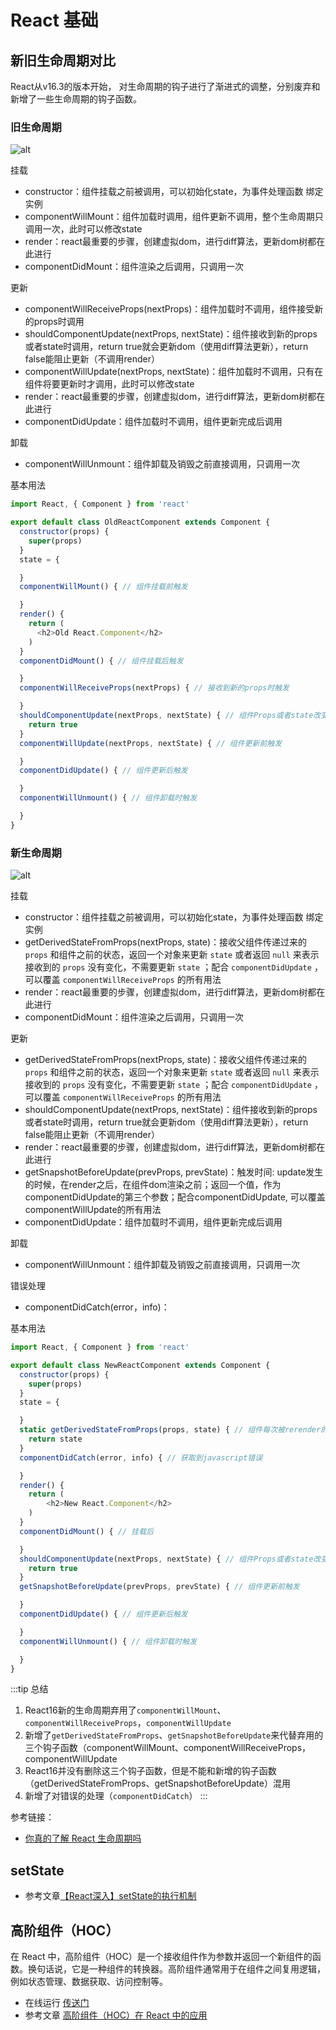 # React 基础

## 新旧生命周期对比

React从v16.3的版本开始， 对生命周期的钩子进行了渐进式的调整，分别废弃和新增了一些生命周期的钩子函数。

### 旧生命周期

![alt](/oldLifeCycle.png)

挂载

* constructor：组件挂载之前被调用，可以初始化state，为事件处理函数 绑定实例
* componentWillMount：组件加载时调用，组件更新不调用，整个生命周期只调用一次，此时可以修改state
* render：react最重要的步骤，创建虚拟dom，进行diff算法，更新dom树都在此进行
* componentDidMount：组件渲染之后调用，只调用一次

更新

* componentWillReceiveProps(nextProps)：组件加载时不调用，组件接受新的props时调用
* shouldComponentUpdate(nextProps, nextState)：组件接收到新的props或者state时调用，return true就会更新dom（使用diff算法更新），return false能阻止更新（不调用render）
* componentWillUpdate(nextProps, nextState)：组件加载时不调用，只有在组件将要更新时才调用，此时可以修改state
* render：react最重要的步骤，创建虚拟dom，进行diff算法，更新dom树都在此进行
* componentDidUpdate：组件加载时不调用，组件更新完成后调用

卸载

* componentWillUnmount：组件卸载及销毁之前直接调用，只调用一次

基本用法

```js
import React, { Component } from 'react'

export default class OldReactComponent extends Component {
  constructor(props) {
    super(props)
  }
  state = {

  }
  componentWillMount() { // 组件挂载前触发

  }
  render() {
    return (
      <h2>Old React.Component</h2>
    )
  }
  componentDidMount() { // 组件挂载后触发

  }
  componentWillReceiveProps(nextProps) { // 接收到新的props时触发

  }
  shouldComponentUpdate(nextProps, nextState) { // 组件Props或者state改变时触发，true：更新，false：不更新
    return true
  }
  componentWillUpdate(nextProps, nextState) { // 组件更新前触发

  }
  componentDidUpdate() { // 组件更新后触发

  }
  componentWillUnmount() { // 组件卸载时触发

  }
}
```

### 新生命周期

![alt](/newLifeCycle.png)

挂载

* constructor：组件挂载之前被调用，可以初始化state，为事件处理函数 绑定实例
* getDerivedStateFromProps(nextProps, state)：接收父组件传递过来的 `props` 和组件之前的状态，返回一个对象来更新 `state` 或者返回 `null` 来表示接收到的 `props` 没有变化，不需要更新 `state` ；配合 `componentDidUpdate` ，可以覆盖 `componentWillReceiveProps` 的所有用法
* render：react最重要的步骤，创建虚拟dom，进行diff算法，更新dom树都在此进行
* componentDidMount：组件渲染之后调用，只调用一次

更新

* getDerivedStateFromProps(nextProps, state)：接收父组件传递过来的 `props` 和组件之前的状态，返回一个对象来更新 `state` 或者返回 `null` 来表示接收到的 `props` 没有变化，不需要更新 `state` ；配合 `componentDidUpdate` ，可以覆盖 `componentWillReceiveProps` 的所有用法
* shouldComponentUpdate(nextProps, nextState)：组件接收到新的props或者state时调用，return true就会更新dom（使用diff算法更新），return false能阻止更新（不调用render）
* render：react最重要的步骤，创建虚拟dom，进行diff算法，更新dom树都在此进行
* getSnapshotBeforeUpdate(prevProps, prevState)：触发时间: update发生的时候，在render之后，在组件dom渲染之前；返回一个值，作为componentDidUpdate的第三个参数；配合componentDidUpdate, 可以覆盖componentWillUpdate的所有用法
* componentDidUpdate：组件加载时不调用，组件更新完成后调用

卸载

* componentWillUnmount：组件卸载及销毁之前直接调用，只调用一次

错误处理

* componentDidCatch(error，info)：

基本用法

```js
import React, { Component } from 'react'

export default class NewReactComponent extends Component {
  constructor(props) {
    super(props)
  }
  state = {

  }
  static getDerivedStateFromProps(props, state) { // 组件每次被rerender的时候，包括在组件构建之后(虚拟dom之后，实际dom挂载之前)，每次获取新的props或state之后；每次接收新的props之后都会返回一个对象作为新的state，返回null则说明不需要更新state
    return state
  }
  componentDidCatch(error, info) { // 获取到javascript错误

  }
  render() {
    return (
        <h2>New React.Component</h2>
    )
  }
  componentDidMount() { // 挂载后

  }
  shouldComponentUpdate(nextProps, nextState) { // 组件Props或者state改变时触发，true：更新，false：不更新
    return true
  }
  getSnapshotBeforeUpdate(prevProps, prevState) { // 组件更新前触发

  }
  componentDidUpdate() { // 组件更新后触发

  }
  componentWillUnmount() { // 组件卸载时触发

  }
}
```

:::tip 总结

1. React16新的生命周期弃用了`componentWillMount`、`componentWillReceiveProps`，`componentWillUpdate`
2. 新增了`getDerivedStateFromProps`、`getSnapshotBeforeUpdate`来代替弃用的三个钩子函数（componentWillMount、componentWillReceiveProps，componentWillUpdate
3. React16并没有删除这三个钩子函数，但是不能和新增的钩子函数（getDerivedStateFromProps、getSnapshotBeforeUpdate）混用
4. 新增了对错误的处理（`componentDidCatch`）
:::

参考链接：

* [你真的了解 React 生命周期吗](<https://juejin.cn/post/6844904021233238024#comment>)

## setState

* 参考文章[【React深入】setState的执行机制](https://juejin.cn/post/6844903781813993486)

## 高阶组件（HOC）

在 React 中，高阶组件（HOC）是一个接收组件作为参数并返回一个新组件的函数。换句话说，它是一种组件的转换器。高阶组件通常用于在组件之间复用逻辑，例如状态管理、数据获取、访问控制等。

* 在线运行 [传送门](https://codesandbox.io/s/gao-jie-zu-jian-hoc-ns7lw3)
* 参考文章 [高阶组件（HOC）在 React 中的应用](https://juejin.cn/post/7220677873584734268)
